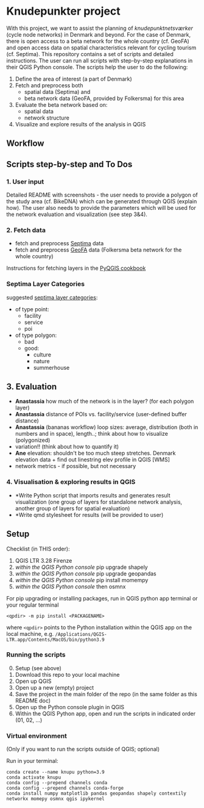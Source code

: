 # Knudepunkter project

With this project, we want to assist the planning of *knudepunktnetsværker* (cycle node networks) in Denmark and beyond. For the case of Denmark, there is open access to a beta network for the whole country (cf. GeoFA) and open access data on spatial characteristics relevant for cycling tourism (cf. Septima). This repository contains a set of scripts and detailed instructions. The user can run all scripts with step-by-step explanations in their QGIS Python console. The scripts help the user to do the following:

1. Define the area of interest (a part of Denmark)
2. Fetch and preprocess both 
    - spatial data (Septima) and 
    - beta network data (GeoFA, provided by Folkersma) for this area
3. Evaluate the beta network based on:
    - spatial data
    - network structure
4. Visualize and explore results of the analysis in QGIS

## Workflow

## Scripts step-by-step and To Dos

### 1. User input

Detailed README with screenshots - the user needs to provide a polygon of the study area (cf. BikeDNA) which can be generated through QGIS (explain how). The user also needs to provide the parameters which will be used for the network evaluation and visualization (see step 3&4).

### 2. Fetch data

* fetch and preprocess [Septima](https://septima.dk/rida-web/) data
* fetch and preprocess [GeoFA](https://www.geodanmark.dk/home/vejledninger/geofa/hent-geofa/) data (Folkersma beta network for the whole country)

Instructions for fetching layers in the [PyQGIS cookbook](https://docs.qgis.org/testing/en/docs/pyqgis_developer_cookbook/loadlayer.html)

### Septima Layer Categories

suggested [septima layer categories](https://docs.google.com/spreadsheets/d/19oPiRxOglcvQkEgUipIW7I29kDV0PbKkuJzRGNrAy38/edit?usp=sharing):
* of type point:
    - facility
    - service
    - poi
* of type polygon:
    - bad
    - good:
        - culture
        - nature
        - summerhouse

## 3. Evaluation

* **Anastassia** how much of the network is in the layer? (for each polygon layer)
* **Anastassia** distance of POIs vs. facility/service (user-defined buffer distance)
* **Anastassia** (bananas workflow) loop sizes: average, distribution (both in numbers and in space), length..; think about how to visualize (polygonized)
* variation!! (think about how to quantify it)
* **Ane** elevation: shouldn't be too much steep stretches. Denmark elevation data + find out linestring elev profile in QGIS [WMS]
* network metrics - if possible, but not necessary

### 4. Visualisation & exploring results in QGIS

* *Write Python script that imports results and generates result visualization (one group of layers for standalone network analysis, another group of layers for spatial evaluation)
* *Write qmd stylesheet for results (will be provided to user)

## Setup

Checklist (in THIS order):
1. QGIS LTR 3.28 Firenze
2. *within the QGIS Python console* pip upgrade shapely
3. *within the QGIS Python console* pip upgrade geopandas
4. *within the QGIS Python console* pip install momempy
5. *within the QGIS Python console* then osmnx

For pip upgrading or installing packages, run in QGIS python app terminal or your regular terminal
```
<qpdir> -m pip install <PACKAGENAME>
```
where `<qpdir>` points to the Python installation within the QGIS app on the local machine, e.g. `/Applications/QGIS-LTR.app/Contents/MacOS/bin/python3.9`

<!-- OSMNX should be installed as /Applications/QGIS.app/Contents/MacOS/bin/python3.9 -m pip install osmnx==1.6.0 -->

### Running the scripts

0. Setup (see above)
1. Download this repo to your local machine
2. Open up QGIS
3. Open up a new (empty) project
4. Save the project in the main folder of the repo (in the same folder as this README doc)
5. Open up the Python console plugin in QGIS
6. Within the QGIS Python app, open and run the scripts in indicated order (01, 02, ...)

### Virtual environment

(Only if you want to run the scripts outside of QGIS; optional)

Run in your terminal:
```
conda create --name knupu python=3.9
conda activate knupu
conda config --prepend channels conda
conda config --prepend channels conda-forge
conda install numpy matplotlib pandas geopandas shapely contextily networkx momepy osmnx qgis ipykernel
```